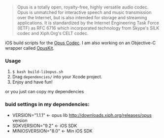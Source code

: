 
> Opus is a totally open, royalty-free, highly versatile audio codec. Opus is unmatched for interactive speech and music transmission over the Internet, but is also intended for storage and streaming applications. It is standardized by the Internet Engineering Task Force (IETF) as RFC 6716 which incorporated technology from Skype's SILK codec and Xiph.Org's CELT codec.

iOS build scripts for the [Opus Codec](http://www.opus-codec.org). I am also working on an Objective-C wrapper called [OpusKit](https://github.com/chrisballinger/opuskit).

### Usage

1. `$ bash build-libopus.sh`
2. Drag `dependencies/` into your Xcode project.
3. Enjoy and have fun!

or you just can copy my dependencies

### buid settings in my dependencies:
* VERSION="1.1.1" <- opus lib http://downloads.xiph.org/releases/opus version
* SDKVERSION="9.2" <- iOS SDK
* MINIOSVERSION="8.0" <- Min iOS SDK
